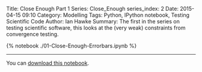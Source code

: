 Title: Close Enough Part 1
Series: Close_Enough
series_index: 2
Date: 2015-04-15 09:10
Category: Modelling
Tags: Python, IPython notebook, Testing Scientific Code
Author: Ian Hawke
Summary: The first in the series on testing scientific software, this looks at the (very weak) constraints from convergence testing.

<!-- the next line is the key to include the notebook here: -->

{% notebook ./01-Close-Enough-Errorbars.ipynb %}

-------

You can [download this notebook]({filename}/notebooks/01-Close-Enough-Errorbars.ipynb).

